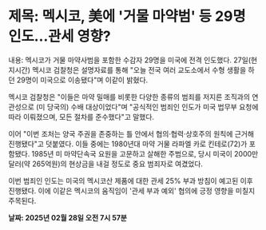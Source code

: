# **제목: 멕시코, 美에 '거물 마약범' 등 29명 인도…관세 영향?**

  내용: 멕시코가 거물 마약사범을 포함한 수감자 29명을 미국에 전격 인도했다. 27일(현지시간) 멕시코 검찰청은 설명자료를 통해 "오늘 전국 여러 교도소에서 수형 생활을 하던 29명이 미국으로 이송됐다"며 이같이 밝혔다.

멕시코 검찰청은 "이들은 마약 밀매를 비롯한 다양한 종류의 범죄를 저지른 조직과의 연관성으로 (미 당국의) 수배 대상이었다"며 "공식적인 범죄인 인도가 미국 법무부 요청에 따라 이뤄졌으며, 모든 절차를 준수했다"고 말했다.

이어 "이번 조처는 양국 주권을 존중하는 틀 안에서 협의·협력·상호주의 원칙에 근거해 진행됐다"고 덧붙였다. 이들 중에는 1980년대 마약 거물 라파엘 카로 킨테로(72)가 포함됐다. 1985년 미 마약단속국 요원을 고문하고 살해한 주범으로, 당시 미국이 2000만달러(약 265억원)의 현상금을 내걸 정도로 중요 범죄자로 여겼었다.

이번 범죄인 인도는 미국의 멕시코산 제품에 대한 관세 25% 부과 방침이 예고된 이후 진행됐다. 이에 이같은 멕시코의 움직임이 '관세 부과 예외' 협의에 긍정 영향을 미칠지 주목된다.

  **날짜: 2025년 02월 28일 오전 7시 57분**